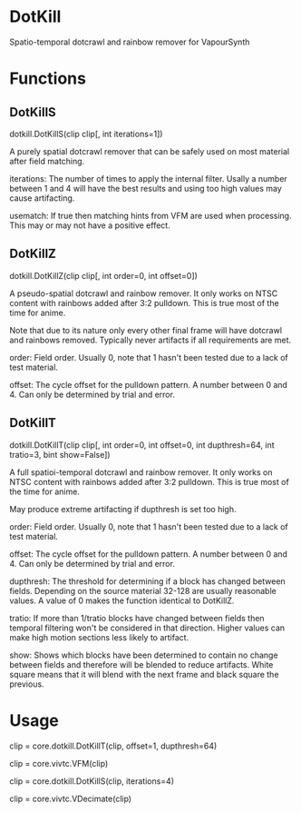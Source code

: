 DotKill
=======

Spatio-temporal dotcrawl and rainbow remover for VapourSynth

Functions
=========

DotKillS
--------

dotkill.DotKillS(clip clip[, int iterations=1])

A purely spatial dotcrawl remover that can be safely used on most material after field matching.

iterations: The number of times to apply the internal filter. Usally a number between 1 and 4 will have the best results and using too high values may cause artifacting.

usematch: If true then matching hints from VFM are used when processing. This may or may not have a positive effect.

DotKillZ
--------

dotkill.DotKillZ(clip clip[, int order=0, int offset=0])

A pseudo-spatial dotcrawl and rainbow remover. It only works on NTSC content with rainbows added after 3:2 pulldown. This is true most of the time for anime.

Note that due to its nature only every other final frame will have dotcrawl and rainbows removed. Typically never artifacts if all requirements are met.

order: Field order. Usually 0, note that 1 hasn't been tested due to a lack of test material.

offset: The cycle offset for the pulldown pattern. A number between 0 and 4. Can only be determined by trial and error.

DotKillT
--------

dotkill.DotKillT(clip clip[, int order=0, int offset=0, int dupthresh=64, int tratio=3, bint show=False])

A full spatioi-temporal dotcrawl and rainbow remover. It only works on NTSC content with rainbows added after 3:2 pulldown. This is true most of the time for anime.

May produce extreme artifacting if dupthresh is set too high.

order: Field order. Usually 0, note that 1 hasn't been tested due to a lack of test material.

offset: The cycle offset for the pulldown pattern. A number between 0 and 4. Can only be determined by trial and error.

dupthresh: The threshold for determining if a block has changed between fields. Depending on the source material 32-128 are usually reasonable values. A value of 0 makes the function identical to DotKillZ.

tratio: If more than 1/tratio blocks have changed between fields then temporal filtering won't be considered in that direction. Higher values can make high motion sections less likely to artifact.

show: Shows which blocks have been determined to contain no change between fields and therefore will be blended to reduce artifacts. White square means that it will blend with the next frame and black square the previous. 

Usage
=====

clip = core.dotkill.DotKillT(clip, offset=1, dupthresh=64)

clip = core.vivtc.VFM(clip)

clip = core.dotkill.DotKillS(clip, iterations=4)

clip = core.vivtc.VDecimate(clip)

